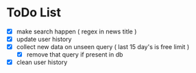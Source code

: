# ToDo List

- [x] make search happen ( regex in news title )
- [x] update user history
- [x] collect new data on unseen query ( last 15 day's is free limit )
  - [x] remove that query if present in db
- [x] clean user history